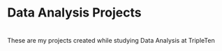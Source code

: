 # Data Analysis Projects <h1>
These are my projects created while studying Data Analysis at TripleTen
